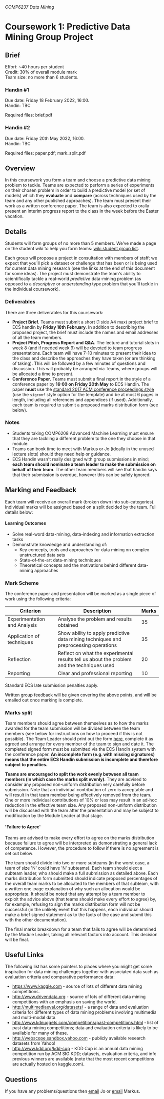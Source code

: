 *COMP6237 Data Mining*

# Coursework 1: Predictive Data Mining Group Project

## Brief
Effort: ~40 hours per student  
Credit: 30% of overall module mark  
Team size: no more than 6 students.  

### Handin #1
Due date: Friday 18 February 2022, 16:00.  
Handin: TBC  	

Required files: brief.pdf  

### Handin #2
Due date: Friday 20th May 2022, 16:00.  
Handin: TBC  

Required files: paper.pdf; mark_split.pdf  

## Overview
In this coursework you form a team and choose a predictive data mining problem to tackle. Teams are expected to perform a series of experiments on their chosen problem in order to build a predictive model (or set of models) which they **evaluate** and **compare** (across techniques used by the team and any other published approaches). The team must present their work as a written conference paper. The team is also expected to orally present an interim progress report to the class in the week before the Easter vacation. 

## Details
Students will form groups of no more than 5 members. We've made a page on the student wiki to help you form teams: [wiki student group list](https://secure.ecs.soton.ac.uk/student/wiki/w/COMP6237-2022-classlist).

Each group will propose a project in consultation with members of staff; we expect that you'll pick a dataset or challenge that has been or is being used for current data mining research (see the links at the end of this document for some ideas). The project must demonstrate the team's ability to scientifically tackle a real-world *predictive* data-mining problem (as opposed to a *descriptive* or *understanding* type problem that you'll tackle in the individual coursework).

### Deliverables

There are three deliverables for this coursework:

* **Project Brief.** Teams must submit a short (1 side A4 max) project brief to ECS handin by **Friday 18th February**. In addition to describing the proposed project, the brief must include the names and email addresses of all the team members.
* **Project Pitch, Progress Report and Q&A.** The lecture and tutorial slots in week 8 (and if needed week 9) will be devoted to team progress presentations. Each team will have 7-10 minutes to present their idea to the class and describe the approaches they have taken (or are thinking of taking). This will be followed by a few minutes of questions and discussion. This will probably be arranged via Teams, where groups will be allocated a time to present.
* **Conference Paper.** Teams must submit a final report in the style of a conference paper by **16:00 on Friday 20th May** to ECS Handin. The paper **must** use the [standard 2017 ACM conference proceedings style](https://www.acm.org/publications/proceedings-template) (use the `sigconf` style option for the template) and be at most 6 pages in length, including all references and appendices (if used). Additionally, each team is required to submit a proposed marks distribution form (see below).

### Notes

* Students taking COMP6208 Advanced Machine Learning must ensure that they are tackling a different problem to the one they choose in that module.
* Teams can book time to meet with Markus or Jo (ideally in the unused lecture slots) should they need help or guidance.
* ECS Handin wasn't really designed with group submissions in mind; **each team should nominate a team leader to make the submission on behalf of their team**. The other team members will see that handin says that their submission is overdue, however this can be safely ignored.

## Marking and Feedback

Each team will receive an overall mark (broken down into sub-categories). Individual marks will be assigned based on a split decided by the team. Full details below:

#### Learning Outcomes

* Solve real-word data-mining, data-indexing and information extraction tasks
* Demonstrate knowledge and understanding of:
	- Key concepts, tools and approaches for data mining on complex unstructured data sets
	- State-of-the-art data-mining techniques
	- Theoretical concepts and the motivations behind different data-mining approaches

### Mark Scheme

The conference paper and presentation will be marked as a single piece of work using the following criteria:


Criterion                    | Description                                                                                | Marks
-----------------------------|--------------------------------------------------------------------------------------------|-------
Experimentation and Analysis | Analyse the problem and results obtained                                                   | 35
Application of techniques    | Show ability to apply predictive data mining techniques and preprocessing operations       | 35
Reflection		     | Reflect on what the experimental results tell us about the problem and the techniques used | 20
Reporting                    | Clear and professional reporting                                                           | 10

Standard ECS late submission penalties apply.

Written group feedback will be given covering the above points, and will be emailed out once marking is complete.

### Marks split
Team members should agree between themselves as to how the marks awarded for the team submission will be divided between the team members (see below for instructions on how to proceed if this is not possible). The Team Leader should print out the form [here](marks_split.pdf), complete it as agreed and arrange for every member of the team to sign and date it. The completed signed form must be submitted via the ECS Handin system with the conference paper. **An incomplete form (e.g. with missing signatures) means that the entire ECS Handin submission is incomplete and therefore subject to penalties.**

**Teams are encouraged to split the work evenly between all team members (in which case the marks split evenly)**. They are advised to consider any proposed non-uniform distribution very carefully before submission. Note that an individual contribution of zero is acceptable and will result in that team member being effectively removed from the team. One or more individual contributions of 10% or less may result in an ad-hoc reduction in the effective team size. Any proposed non-uniform distribution will be discussed with the team after the presentation and may be subject to modification by the Module Leader at that stage.

#### 'Failure to Agree'
Teams are advised to make every effort to agree on the marks distribution because failure to agree will be interpreted as demonstrating a general lack of competence. However, the procedure to follow if there is no agreement is set out below:

The team should divide into two or more subteams (in the worst case, a team of size 'N' could have 'N' subteams). Each team should elect a subteam leader, who should make a full submission as detailed above. Each marks distribution form submitted should indicate proposed percentages of the overall team marks to be allocated to the members of that subteam, with a written one-page explanation of why such an allocation would be appropriate. It should be noted that any attempt by a team member to exploit the advice above (that teams should make every effort to agree) by, for example, refusing to sign the marks distribution form will not be successful (in the unlikely event that this happens, each individual should make a brief signed statement as to the facts of the case and submit this with the other documentation).

The final marks breakdown for a team that fails to agree will be determined by the Module Leader, taking all relevant factors into account. This decision will be final.  

## Useful Links
The following list has some pointers to places where you might get some inspiration for data mining challenges together with associated data such as evaluation criteria and comparative performance data:

* https://www.kaggle.com - source of lots of different data mining competitions.
* http://www.drivendata.org - source of lots of different data mining competitions with an emphasis on saving the world.
* http://multimediaeval.org/datasets/ - a range of data and evaluation criteria for different types of data mining problems involving multimedia and multi-modal data.
* http://www.kdnuggets.com/competitions/past-competitions.html - list of past data mining competitions; data and evaluation criteria is likely to be available for many of these.
* http://webscope.sandbox.yahoo.com - publicly available research datasets from Yahoo!
* http://www.kdd.org/kdd-cup - KDD Cup is an annual data mining competition run by ACM SIG KDD; datasets, evaluation criteria, and info previous winners are available (note that the most recent competitions are actually hosted on kaggle.com).

## Questions
If you have any problems/questions then [email](mailto:j.grundy@soton.ac.uk) Jo or [email](mailto:mb8@ecs.soton.ac.uk) Markus.
<!--or speak to [Jo](http://ecs.soton.ac.uk/people/jh1c18)  or speak to [Markus](http://ecs.soton.ac.uk/people/mb8)  in their offices or after the lectures.-->
